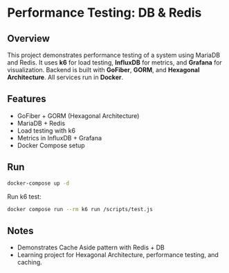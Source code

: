 # Performance Testing: DB & Redis

## Overview

This project demonstrates performance testing of a system using MariaDB and Redis. It uses **k6** for load testing, **InfluxDB** for metrics, and **Grafana** for visualization. Backend is built with **GoFiber**, **GORM**, and **Hexagonal Architecture**. All services run in **Docker**.

## Features

* GoFiber + GORM (Hexagonal Architecture)
* MariaDB + Redis
* Load testing with k6
* Metrics in InfluxDB + Grafana
* Docker Compose setup

## Run

```bash
docker-compose up -d
```

Run k6 test:

```bash
docker compose run --rm k6 run /scripts/test.js
```

## Notes

* Demonstrates Cache Aside pattern with Redis + DB
* Learning project for Hexagonal Architecture, performance testing, and caching.
